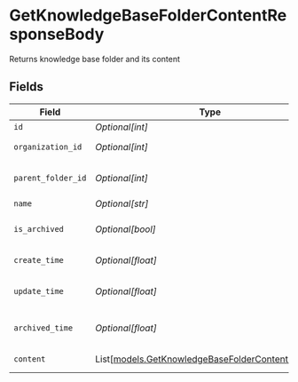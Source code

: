 # GetKnowledgeBaseFolderContentResponseBody

Returns knowledge base folder and its content


## Fields

| Field                                                                                                  | Type                                                                                                   | Required                                                                                               | Description                                                                                            |
| ------------------------------------------------------------------------------------------------------ | ------------------------------------------------------------------------------------------------------ | ------------------------------------------------------------------------------------------------------ | ------------------------------------------------------------------------------------------------------ |
| `id`                                                                                                   | *Optional[int]*                                                                                        | :heavy_minus_sign:                                                                                     | Identifier                                                                                             |
| `organization_id`                                                                                      | *Optional[int]*                                                                                        | :heavy_minus_sign:                                                                                     | Organization identifier                                                                                |
| `parent_folder_id`                                                                                     | *Optional[int]*                                                                                        | :heavy_minus_sign:                                                                                     | Parent folder identifier                                                                               |
| `name`                                                                                                 | *Optional[str]*                                                                                        | :heavy_minus_sign:                                                                                     | Article name                                                                                           |
| `is_archived`                                                                                          | *Optional[bool]*                                                                                       | :heavy_minus_sign:                                                                                     | Indicates if the article is archived                                                                   |
| `create_time`                                                                                          | *Optional[float]*                                                                                      | :heavy_minus_sign:                                                                                     | Folder created time                                                                                    |
| `update_time`                                                                                          | *Optional[float]*                                                                                      | :heavy_minus_sign:                                                                                     | Folder last updated time                                                                               |
| `archived_time`                                                                                        | *Optional[float]*                                                                                      | :heavy_minus_sign:                                                                                     | Folder archived time                                                                                   |
| `content`                                                                                              | List[[models.GetKnowledgeBaseFolderContentContent](../models/getknowledgebasefoldercontentcontent.md)] | :heavy_minus_sign:                                                                                     | Folder content                                                                                         |